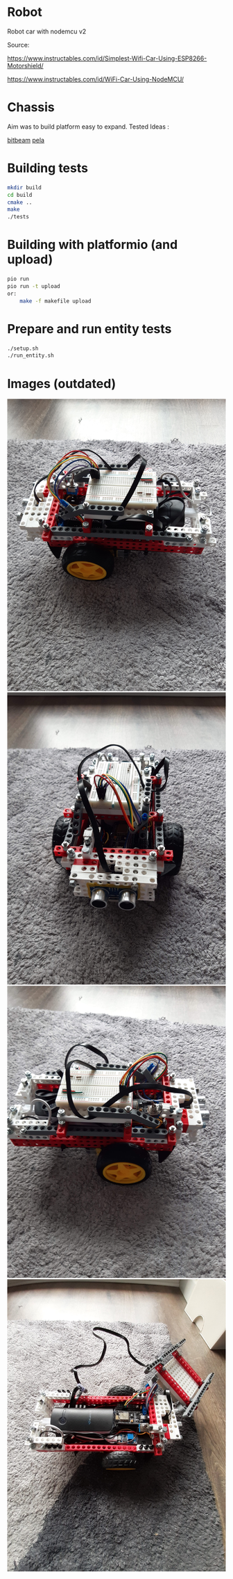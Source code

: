 # Robot
Robot car with nodemcu v2

Source: 

https://www.instructables.com/id/Simplest-Wifi-Car-Using-ESP8266-Motorshield/

https://www.instructables.com/id/WiFi-Car-Using-NodeMCU/

# Chassis 
Aim was to build platform easy to expand.
Tested Ideas : 

[bitbeam](https://github.com/e-Mole/m-Bitbeam_Parts_for_3Dprint "Bitbeam")
[pela](https://github.com/marcindus/PELA-blocks "Pela")


# Building tests

```bash
mkdir build
cd build
cmake ..
make
./tests
```

# Building with platformio (and upload)

```bash
pio run
pio run -t upload
or:
    make -f makefile upload
```

# Prepare and run entity tests 

```bash
./setup.sh
./run_entity.sh
```

# Images (outdated)

![image info](./images/robot1.jpg)
![image info](./images/robot2.jpg)
![image info](./images/robot3.jpg)
![image info](./images/robot4.jpg)


